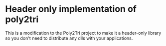 # Header only implementation of poly2tri

This is a modification to the Poly2Tri project to make it a header-only library so you don't need to distribute any dlls with your applications.
